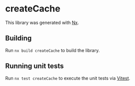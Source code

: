 # createCache

This library was generated with [Nx](https://nx.dev).

## Building

Run `nx build createCache` to build the library.

## Running unit tests

Run `nx test createCache` to execute the unit tests via [Vitest](https://vitest.dev/).
